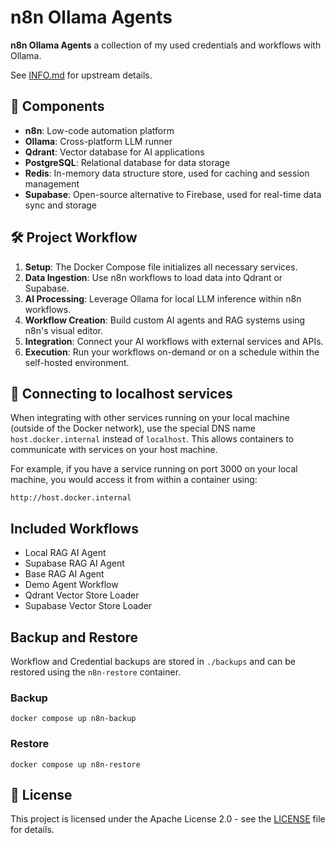 # n8n Ollama Agents

**n8n Ollama Agents** a collection of my used credentials and workflows with Ollama.

See [INFO.md](INFO.md) for upstream details.


## 🧩 Components

- **n8n**: Low-code automation platform
- **Ollama**: Cross-platform LLM runner
- **Qdrant**: Vector database for AI applications
- **PostgreSQL**: Relational database for data storage
- **Redis**: In-memory data structure store, used for caching and session management
- **Supabase**: Open-source alternative to Firebase, used for real-time data sync and storage


## 🛠 Project Workflow

1. **Setup**: The Docker Compose file initializes all necessary services.
2. **Data Ingestion**: Use n8n workflows to load data into Qdrant or Supabase.
3. **AI Processing**: Leverage Ollama for local LLM inference within n8n workflows.
4. **Workflow Creation**: Build custom AI agents and RAG systems using n8n's visual editor.
5. **Integration**: Connect your AI workflows with external services and APIs.
6. **Execution**: Run your workflows on-demand or on a schedule within the self-hosted environment.

## 🚀 Connecting to localhost services

When integrating with other services running on your local machine (outside of the Docker network), use the special DNS name `host.docker.internal` instead of `localhost`. This allows containers to communicate with services on your host machine.

For example, if you have a service running on port 3000 on your local machine, you would access it from within a container using:


```shell
http://host.docker.internal
```

## Included Workflows

- Local RAG AI Agent
- Supabase RAG AI Agent
- Base RAG AI Agent
- Demo Agent Workflow
- Qdrant Vector Store Loader
- Supabase Vector Store Loader

## Backup and Restore

Workflow and Credential backups are stored in `./backups` and can be restored using the `n8n-restore` container.


### Backup

```shell
docker compose up n8n-backup
```

### Restore

```shell
docker compose up n8n-restore
```

## 📜 License

This project is licensed under the Apache License 2.0 - see the
[LICENSE](LICENSE) file for details.
